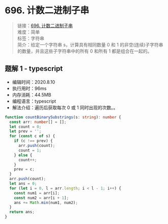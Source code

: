 # 696. 计数二进制子串

> 链接：[696. 计数二进制子串](https://leetcode-cn.com/problems/count-binary-substrings/)  
> 难度：简单  
> 标签：字符串  
> 简介：给定一个字符串 s，计算具有相同数量 0 和 1 的非空(连续)子字符串的数量，并且这些子字符串中的所有 0 和所有 1 都是组合在一起的。

## 题解 1 - typescript

- 编辑时间：2020.8.10
- 执行用时：96ms
- 内存消耗：44.5MB
- 编程语言：typescript
- 解法介绍：遍历后获取每次 0 或 1 同时出现的次数。。

```typescript
function countBinarySubstrings(s: string): number {
  const arr: number[] = [];
  let count = 0;
  let prev = '';
  for (const c of s) {
    if (c !== prev) {
      arr.push(count);
      count = 1;
    } else {
      count++;
    }
    prev = c;
  }
  arr.push(count);
  let ans = 0;
  for (let i = 0, l = arr.length; i < l - 1; i++) {
    const num1 = arr[i];
    const num2 = arr[i + 1];
    ans += Math.min(num1, num2);
  }
  return ans;
}
```
